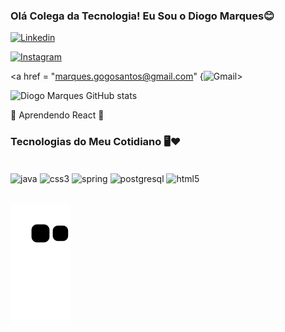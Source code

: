 ### Olá Colega da Tecnologia! Eu Sou o Diogo Marques😊


[![Linkedin](https://img.shields.io/badge/LinkedIn-0077B5?style=for-the-badge&logo=linkedin&logoColor=white)](https://www.linkedin.com/in/diogo-marques-9a9a2120b/)

[![Instagram](https://img.shields.io/badge/Instagram-E4405F?style=for-the-badge&logo=instagram&logoColor=white)](https://www.instagram.com/joe_guinho/?hl=pt-br)

<a href = "marques.gogosantos@gmail.com"  {![Gmail](https://img.shields.io/badge/Gmail-D14836?style=for-the-badge&logo=gmail&logoColor=white)> </a>

![Diogo Marques GitHub stats](https://github-readme-stats.vercel.app/api?username=DiogoDosSantosMarques&show_icons=true&theme=dracula)

🚀 Aprendendo React 🚀

### Tecnologias do Meu Cotidiano 🖥️❤️

<div style="display: inline_block"> <br/>

  <img align="center" alt="java" src="https://img.shields.io/badge/Java-ED8B00?style=for-the-badge&logo=java&logoColor=white" />
    
<img align="center" alt="css3" src="https://img.shields.io/badge/CSS3-1572B6?style=for-the-badge&logo=css3&logoColor=white" />
<img align="center" alt="spring" src="https://img.shields.io/badge/Spring-6DB33F?style=for-the-badge&logo=spring&logoColor=white" />

<img align="center" alt="postgresql" src="https://img.shields.io/badge/PostgreSQL-316192?style=for-the-badge&logo=postgresql&logoColor=white" />

<img align="center" alt="html5" src="https://img.shields.io/badge/HTML5-E34F26?style=for-the-badge&logo=html5&logoColor=white" />
<br>
  <br>

![snake gif](https://github.com/DiogoDosSantosMarques/DiogoDosSantosMarques/blob/output/github-contribution-grid-snake.svg)


</div>
